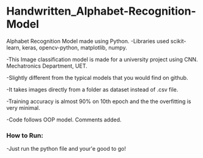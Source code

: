 # Handwritten_Alphabet-Recognition-Model

Alphabet Recognition Model made using Python.
-Libraries used scikit-learn, keras, opencv-python, matplotlib, numpy.

-This Image classification model is made for a university project using CNN. Mechatronics Department, UET.

-Slightly different from the typical models that you would find on github.

-It takes images directly from a folder as dataset instead of .csv file.

-Training accuracy is almost 90% on 10th epoch and the the overfitting is very minimal.

-Code follows OOP model. Comments added.

### How to Run:
-Just run the python file and your'e good to go!
